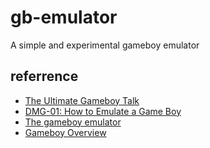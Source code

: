 # gb-emulator
A simple and experimental gameboy emulator


## referrence
- [The Ultimate Gameboy Talk](https://media.ccc.de/v/33c3-8029-the_ultimate_game_boy_talk#t=719)
- [DMG-01: How to Emulate a Game Boy](https://rylev.github.io/DMG-01/public/book/)
- [The gameboy emulator](https://accu.cc/content/gameboy/preface/)
- [Gameboy Overview](https://thomas.spurden.name/gameboy/)